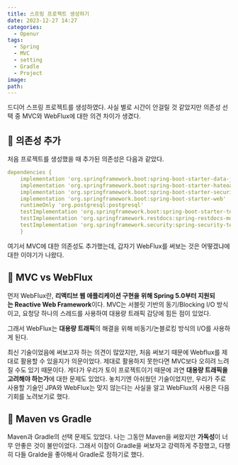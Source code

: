 ```yaml
---
title: 스프링 프로젝트 생성하기
date: 2023-12-27 14:27
categories:
  - Openur
tags:
  - Spring
  - MVC
  - setting
  - Gradle
  - Project
image: 
path:
---
```


드디어 스프링 프로젝트를 생성하였다. 사실 별로 시간이 안걸릴 것 같았지만 의존성 선택 중 MVC와 WebFlux에 대한 의견 차이가 생겼다.

## 🌈 의존성 추가
처음 프로젝트를 생성했을 때 추가된 의존성은 다음과 같았다.
```yaml
dependencies {  
    implementation 'org.springframework.boot:spring-boot-starter-data-jpa'  
    implementation 'org.springframework.boot:spring-boot-starter-hateoas'  
    implementation 'org.springframework.boot:spring-boot-starter-security'  
    implementation 'org.springframework.boot:spring-boot-starter-web'  
    runtimeOnly 'org.postgresql:postgresql'  
    testImplementation 'org.springframework.boot:spring-boot-starter-test'  
    testImplementation 'org.springframework.restdocs:spring-restdocs-mockmvc'  
    testImplementation 'org.springframework.security:spring-security-test'  
    }
```

여기서 MVC에 대한 의존성도 추가했는데, 갑자기 WebFlux를 써보는 것은 어떻겠냐에 대한 이야기가 나왔다.

## 🌈 MVC vs WebFlux
먼저 WebFlux란, **리액티브 웹 애플리케이션 구현을 위해 Spring 5.0부터 지원되는 Reactive Web Framework**이다. MVC는 서블릿 기반의 동기/Blocking I/O 방식이고, 요청당 하나의 스레드를 사용하여 대용량 트래픽 감당에 힘든 점이 있었다.

그래서 WebFlux는 **대용량 트래픽**의 해결을 위해 비동기/논블로킹 방식의 I/O를 사용하게 된다.

최신 기술이었음에 써보고자 하는 의견이 많았지만, 처음 써보기 때문에 Webflux를 제대로 활용할 수 있을지가 의문이었다. 제대로 활용하지 못한다면 MVC보다 오히려 느려질 수도 있기 때문이다. 게다가 우리가 토이 프로젝트이기 때문에 과연 **대용량 트래픽을 고려해야 하는가**에 대한 문제도 있었다. 
놓치기엔 아쉬웠던 기술이었지만, 우리가 주로 사용할 기술인 JPA와 WebFlux는 맞지 않는다는 사실을 알고 WebFlux의 사용은 다음 기회를 노려보기로 했다.

## 🌈 Maven vs Gradle
Maven과 Gradle의 선택 문제도 있었다. 나는 그동안 Maven을 써왔지만 **가독성**이 너무 안좋은 것이 불만이었다. 그래서 이참이 Gradle을 써보자고 강력하게 주장했고, 다행히 다들 Gralde을 좋아해서 Gradle로 정하기로 했다.